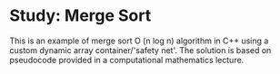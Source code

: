 # Study: Merge Sort

This is an example of merge sort O (n log n) algorithm in C++ using a custom dynamic array container/'safety net'. The solution is based on pseudocode provided in a computational mathematics lecture.